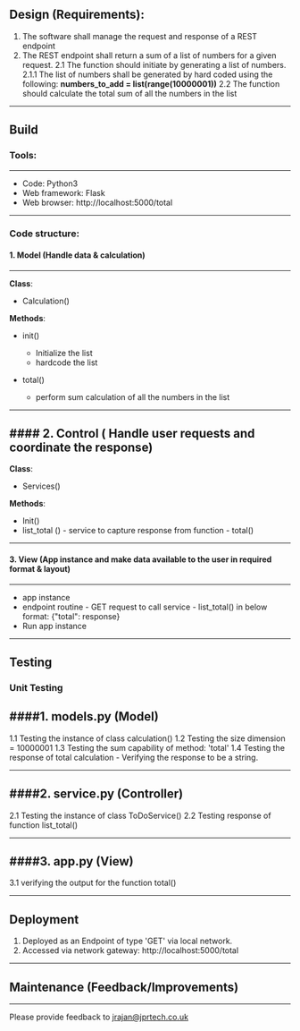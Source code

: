 
## Design (Requirements):

1. The software shall manage the request and response of a REST endpoint
2. The REST endpoint shall return a sum of a list of numbers for a given request.
2.1 The function should initiate by generating a list of numbers.
2.1.1 The list of numbers shall be generated by hard coded using the following: **numbers_to_add =  list(range(10000001))**
  2.2 The function should calculate the total sum of all the numbers in the list

----------------

## Build

### Tools:
------------
- Code: Python3
- Web framework: Flask
- Web browser: http://localhost:5000/total

---------------
### Code structure:
#### 1. Model (Handle data & calculation)
---------------
**Class**:

* Calculation()

**Methods**:

* init()
   - Initialize the list
   - hardcode the list

* total()
   - perform sum calculation of all the numbers in the list

--------------

#### 2. Control ( Handle user requests and coordinate the response)
-----------------
**Class**:

* Services()

**Methods**:

* Init()
* list_total () - service to capture response from function - total()

---------------

#### 3. View (App instance and make data available to the user in required format & layout)
-----------------

* app instance
* endpoint routine - GET request to call service - list_total() in below format:
{"total": response}
* Run app instance

-------------

## Testing

### Unit Testing

####1. models.py (Model)
-----------

1.1 Testing the instance of class calculation()
1.2 Testing the size dimension = 10000001
1.3 Testing the sum capability of method: 'total'
1.4 Testing the response of total calculation - Verifying the response to be a string.

-----------

####2. service.py (Controller)
---------------
2.1 Testing the instance of class ToDoService()
2.2 Testing response of function list_total()


-----------

####3. app.py (View)
-----------------
3.1 verifying the output for the function total()

----------

## Deployment

1. Deployed as an Endpoint of type 'GET' via local network.
2. Accessed via network gateway: http://localhost:5000/total

---------

## Maintenance (Feedback/Improvements)

--------
Please provide feedback to jrajan@jprtech.co.uk
